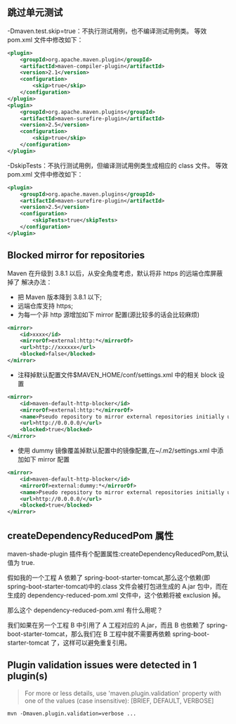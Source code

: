 ## 跳过单元测试

-Dmaven.test.skip=true：不执行测试用例，也不编译测试用例类。
等效 pom.xml 文件中修改如下：

```xml
<plugin>
    <groupId>org.apache.maven.plugin</groupId>
    <artifactId>maven-compiler-plugin</artifactId>
    <version>2.1</version>
    <configuration>
        <skip>true</skip>
    </configuration>
</plugin>
<plugin>
    <groupId>org.apache.maven.plugins</groupId>
    <artifactId>maven-surefire-plugin</artifactId>
    <version>2.5</version>
    <configuration>
        <skip>true</skip>
    </configuration>
</plugin>
```

-DskipTests：不执行测试用例，但编译测试用例类生成相应的 class 文件。
等效 pom.xml 文件中修改如下：

```xml
<plugin>
    <groupId>org.apache.maven.plugins</groupId>
    <artifactId>maven-surefire-plugin</artifactId>
    <version>2.5</version>
    <configuration>
        <skipTests>true</skipTests>
    </configuration>
</plugin>
```

## Blocked mirror for repositories

Maven 在升级到 3.8.1 以后，从安全角度考虑，默认将非 https 的远端仓库屏蔽掉了
解决办法：

- 把 Maven 版本降到 3.8.1 以下;
- 远端仓库支持 https;
- 为每一个非 http 源增加如下 mirror 配置(源比较多的话会比较麻烦)

```xml
<mirror>
    <id>xxxx</id>
    <mirrorOf>external:http:*</mirrorOf>
    <url>http://xxxxxx</url>
    <blocked>false</blocked>
</mirror>

```

- 注释掉默认配置文件$MAVEN_HOME/conf/settings.xml 中的相关 block 设置

```xml
<mirror>
    <id>maven-default-http-blocker</id>
    <mirrorOf>external:http:*</mirrorOf>
    <name>Pseudo repository to mirror external repositories initially using HTTP.</name>
    <url>http://0.0.0.0/</url>
    <blocked>true</blocked>
</mirror>
```

- 使用 dummy 镜像覆盖掉默认配置中的镜像配置,在~/.m2/settings.xml 中添加如下 mirror 配置

```xml
<mirror>
    <id>maven-default-http-blocker</id>
    <mirrorOf>external:dummy:*</mirrorOf>
    <name>Pseudo repository to mirror external repositories initially using HTTP.</name>
    <url>http://0.0.0.0/</url>
    <blocked>true</blocked>
</mirror>

```

## createDependencyReducedPom 属性

maven-shade-plugin 插件有个配置属性:createDependencyReducedPom,默认值为 true.

假如我的一个工程 A 依赖了 spring-boot-starter-tomcat,那么这个依赖(即 spring-boot-starter-tomcat)中的.class 文件会被打包进生成的 A.jar 包中，而在生成的 dependency-reduced-pom.xml 文件中，这个依赖将被 exclusion 掉。

那么这个 dependency-reduced-pom.xml 有什么用呢？

我们如果在另一个工程 B 中引用了 A 工程对应的 A.jar，而且 B 也依赖了 spring-boot-starter-tomcat，那么我们在 B 工程中就不需要再依赖 spring-boot-starter-tomcat 了，这样可以避免重复引用。

## Plugin validation issues were detected in 1 plugin(s)

> For more or less details, use 'maven.plugin.validation' property with one of the values (case insensitive): [BRIEF, DEFAULT, VERBOSE]

`mvn -Dmaven.plugin.validation=verbose ...`
